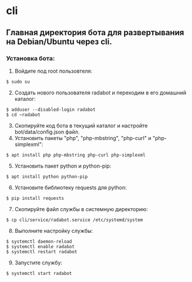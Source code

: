 # cli
## Главная директория бота для развертывания на Debian/Ubuntu через cli. 
### Установка бота:
1. Войдите под root пользовтеля:
```shell
$ sudo su
```
2. Создать нового пользователя radabot и переходим в его домашний каталог:
```shell
$ adduser --disabled-login radabot
$ cd ~radabot
```
3. Скопируйте код бота в текущий каталог и настройте bot/data/config.json файл.
4. Установить пакеты "php", "php-mbstring", "php-curl" и "php-simplexml":
```shell
$ apt install php php-mbstring php-curl php-simplexml
```
5. Установить пакет python и python-pip:
```shell
$ apt install python python-pip
```
6. Установите библиотеку requests для python:
```shell
$ pip install requests
```
7. Скопируйте файл службы в системную директорию:
```shell
$ cp cli/service/radabot.service /etc/systemd/system
```
8. Выполните настройку службы:
```shell
$ systemctl daemon-reload
$ systemctl enable radabot
$ systemctl restart radabot
```
9. Запустите службу:
```shell
$ systemctl start radabot
```